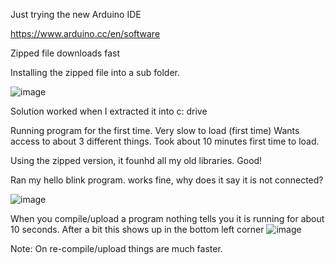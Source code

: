 Just trying the new Arduino IDE


https://www.arduino.cc/en/software

Zipped file downloads fast


Installing the zipped file into a sub folder. 

![image](https://user-images.githubusercontent.com/5605614/148804456-0f5f9907-5771-4e81-8c7d-f2ac524983b4.png)


Solution worked when I extracted it into c: drive

Running program for the first time. 
Very slow to load (first time)
Wants access to about 3 different things. Took about 10 minutes first time to load.


Using the zipped version, it founhd all my old libraries. Good!

Ran my hello blink program. works fine, why does it say it is not connected?

![image](https://user-images.githubusercontent.com/5605614/148816022-a0ca4f48-7905-4f09-aca8-fbf4d136a8d2.png)


When you compile/upload a program nothing tells you it is running for about 10 seconds. After a bit this shows up in the bottom left corner
![image](https://user-images.githubusercontent.com/5605614/148816489-aa4b784c-aaf2-4e70-bf7c-8ca75e119cf4.png)

Note: On re-compile/upload things are much faster.



